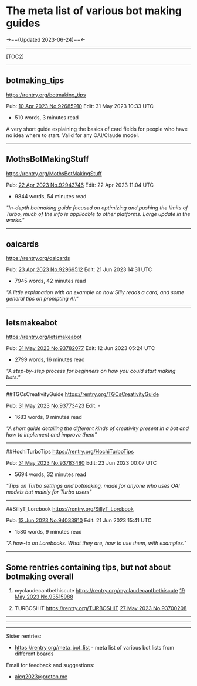 # The meta list of various bot making guides
->==(Updated 2023-06-24)==<-
***
[TOC2]
***
## botmaking_tips
https://rentry.org/botmaking_tips

Pub: [10 Apr 2023 No.92685910](https://desuarchive.org/g/thread/92685495/#92685910)
Edit: 31 May 2023 10:33 UTC
- 510 words, 3 minutes read

A very short guide explaining the basics of card fields for people who have no idea where to start. Valid for any OAI/Claude model.

***
## MothsBotMakingStuff
https://rentry.org/MothsBotMakingStuff

Pub: [22 Apr 2023 No.92943746](https://desuarchive.org/g/thread/92943507/#92943746)
Edit: 22 Apr 2023 11:04 UTC
- 9844 words, 54 minutes read

*"In-depth botmaking guide focused on optimizing and pushing the limits of Turbo, much of the info is applicable to other platforms. Large update in the works."*

***
## oaicards
https://rentry.org/oaicards

Pub: [23 Apr 2023 No.92969512](https://desuarchive.org/g/thread/92968243/#92969512)
Edit: 21 Jun 2023 14:31 UTC
- 7945 words, 42 minutes read

*"A little explanation with an example on how Silly reads a card, and some general tips on prompting AI."*
***
## letsmakeabot
https://rentry.org/letsmakeabot

Pub: [31 May 2023 No.93782077](https://desuarchive.org/g/thread/93781919/#93782077)
Edit: 12 Jun 2023 05:24 UTC
- 2799 words, 16 minutes read

*"A step-by-step process for beginners on how you could start making bots."*
***
##TGCsCreativityGuide
https://rentry.org/TGCsCreativityGuide

Pub: [31 May 2023 No.93773423](https://desuarchive.org/g/thread/93773321/#q93773423)
Edit: -
- 1683 words, 9 minutes read

*"A short guide detailing the different kinds of creativity present in a bot and how to implement and improve them"*

***
##HochiTurboTips
https://rentry.org/HochiTurboTips

Pub: [31 May 2023 No.93783480](https://desuarchive.org/g/thread/93781919/#93783480)
Edit: 23 Jun 2023 00:07 UTC
- 5694 words, 32 minutes read

*"Tips on Turbo settings and botmaking, made for anyone who uses OAI models but mainly for Turbo users"*

***
##SillyT_Lorebook
https://rentry.org/SillyT_Lorebook

Pub: [13 Jun 2023 No.94033910](https://desuarchive.org/g/thread/94031350/#94033910)
Edit: 21 Jun 2023 15:41 UTC
- 1580 words, 9 minutes read

*"A how-to on Lorebooks. What they are, how to use them, with examples."*
***
## Some rentries containing tips, but not about botmaking overall

1. myclaudecantbethiscute
https://rentry.org/myclaudecantbethiscute
[19 May 2023 No.93515988](https://desuarchive.org/g/thread/93515903/#93515988)

2. TURBOSHIT
https://rentry.org/TURBOSHIT
[27 May 2023 No.93700208](https://desuarchive.org/g/thread/93698139/#93700208)

***
***
***
Sister rentries:
- https://rentry.org/meta_bot_list - meta list of various bot lists from different boards

Email for feedback and suggestions:
- aicg2023@proton.me